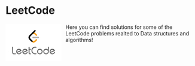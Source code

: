 # LeetCode
<img src="LeetCode.png"
     alt="Markdown Monster icon"
     width="150"
     height="100" 
     style="float: left; margin-right: 10px;" />
<p>Here you can find solutions for some of the LeetCode problems realted to Data structures and algorithms!</p>
